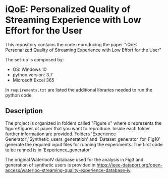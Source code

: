 # iQoE: Personalized Quality of Streaming Experience with Low Effort for the User
This repository contains the code reproducing the paper "iQoE: Personalized Quality of Streaming Experience with Low Effort for the User"

The set-up is composed by:
 * OS: Windows 10
 * python version: 3.7
 * Microsoft Excel 365

In `requirements.txt` are listed the additional libraries needed to run the python code.

## Description
The project is organized in folders called "Figure x" where x represents the figure/figures of paper that you want to reproduce. Inside each folder further information are provided.
Folders 'Experience Generator','Synthetic_users_generation' and 'Dataset_generator_for_Fig10' generate the required input files for running the experiments. The first code to be runned is in 'Experience_generator'

The original WaterlooIV database used for the analysis in Fig3 and generation of synthetic users is provided in https://ieee-dataport.org/open-access/waterloo-streaming-quality-experience-database-iv.